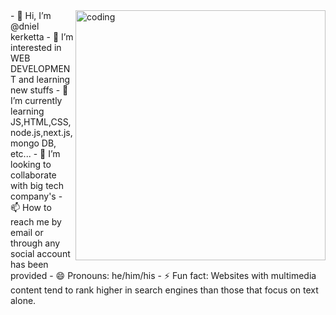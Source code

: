 <img align="right" alt="coding" width="400" src="https://camo.githubusercontent.com/2366b34bb903c09617990fb5fff4622f3e941349e846ddb7e73df872a9d21233/68747470733a2f2f63646e2e6472696262626c652e636f6d2f75736572732f3733303730332f73637265656e73686f74732f363538313234332f6176656e746f2e676966">
- 👋 Hi, I’m @dniel kerketta
- 👀 I’m interested in WEB DEVELOPMENT and learning new stuffs
- 🌱 I’m currently learning JS,HTML,CSS,node.js,next.js,mongo DB, etc...
- 💞️ I’m looking to collaborate with big tech company's 
- 📫 How to reach me by email or through any social account has been provided
- 😄 Pronouns: he/him/his
- ⚡ Fun fact: Websites with multimedia content tend to rank higher in search engines than those that focus on text alone.

<!---
dnlkerketta/dnlkerketta is a ✨ special ✨ repository because its `README.md` (this file) appears on your GitHub profile.
You can click the Preview link to take a look at your changes.
--->
